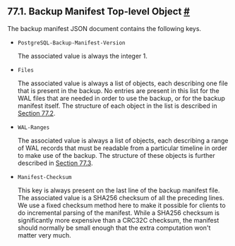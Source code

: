 ## 77.1. Backup Manifest Top-level Object [#](#BACKUP-MANIFEST-TOPLEVEL)

The backup manifest JSON document contains the following keys.

* `PostgreSQL-Backup-Manifest-Version`

    The associated value is always the integer 1.

* `Files`

    The associated value is always a list of objects, each describing one file that is present in the backup. No entries are present in this list for the WAL files that are needed in order to use the backup, or for the backup manifest itself. The structure of each object in the list is described in [Section 77.2](backup-manifest-files.html "77.2. Backup Manifest File Object").

* `WAL-Ranges`

    The associated value is always a list of objects, each describing a range of WAL records that must be readable from a particular timeline in order to make use of the backup. The structure of these objects is further described in [Section 77.3](backup-manifest-wal-ranges.html "77.3. Backup Manifest WAL Range Object").

* `Manifest-Checksum`

    This key is always present on the last line of the backup manifest file. The associated value is a SHA256 checksum of all the preceding lines. We use a fixed checksum method here to make it possible for clients to do incremental parsing of the manifest. While a SHA256 checksum is significantly more expensive than a CRC32C checksum, the manifest should normally be small enough that the extra computation won't matter very much.